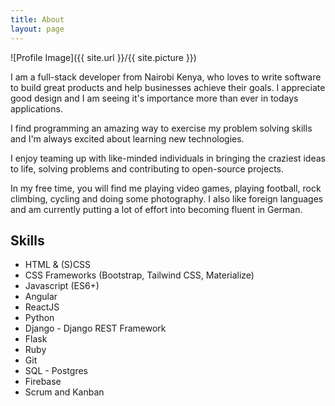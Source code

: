 ```yaml
---
title: About
layout: page
---
```

![Profile Image]({{ site.url }}/{{ site.picture }})

<p>I am a full-stack developer from Nairobi Kenya, who loves to write software to build great products and help businesses achieve their goals. I appreciate good design and I am seeing it's importance more than ever in todays applications.</p>

<p>I find programming an amazing way to exercise my problem solving skills and I'm always excited about learning new technologies.</p>

<p>I enjoy teaming up with like-minded individuals in bringing the craziest ideas to life, solving problems and contributing to open-source projects.</p>

<p>In my free time, you will find me playing video games, playing football, rock climbing, cycling and doing some photography. I also like foreign languages and am currently putting a lot of effort into becoming fluent in German.</p>

<h2>Skills</h2>

<ul class="skill-list">
	<li>HTML & (S)CSS</li>
	<li>CSS Frameworks (Bootstrap, Tailwind CSS, Materialize)</li>
	<li>Javascript (ES6+)</li>
	<li>Angular</li>
	<li>ReactJS</li>
	<li>Python</li>
	<li>Django - Django REST Framework</li>
	<li>Flask</li>
	<li>Ruby</li>
	<li>Git</li>
	<li>SQL - Postgres</li>
	<li>Firebase</li>
	<li>Scrum and Kanban</li>
</ul>
